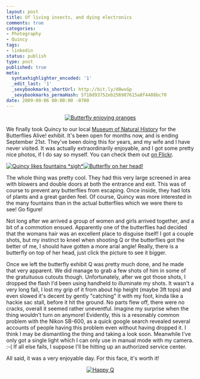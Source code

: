 ```yaml
---
layout: post
title: Of living insects, and dying electronics
comments: true
categories:
- Photography
- Quincy
tags:
- linkedin
status: publish
type: post
published: true
meta:
  syntaxhighlighter_encoded: '1'
  _edit_last: '1'
  _sexybookmarks_shortUrl: http://bit.ly/d8wvGp
  _sexybookmarks_permaHash: 5f18d93752eb256987615a8f4488bc70
date: 2009-09-06 00:00:00 -0700
---
```

<p align="center"><a href="http://www.flickr.com/photos/rgeyer/3895334606/"><img src="http://farm4.static.flickr.com/3453/3895334606_94697a15ef.jpg" alt="Butterfly enjoying oranges" /></a></p>
<p>
We finally took Quincy to our local <a href="http://www.sbnature.org">Museum of Natural History</a> for the Butterflies Alive! exhibit.  It's been open for months now, and is ending September 21st.  They've been doing this for years, and my wife and I have never visited.  It was actually extraordinarily enjoyable, and I got some pretty nice photos, if I do say so myself.  You can check them out <a href="http://www.flickr.com/photos/rgeyer/sets/72157622277681264/">on Flickr</a>.
</p>

<a href="http://www.flickr.com/photos/rgeyer/3895231898/"><img src="http://farm4.static.flickr.com/3504/3895231898_13d236ff7b_m.jpg" alt="Quincy likes fountains *sigh*" class="alignleft" /></a><a href="http://www.flickr.com/photos/rgeyer/3894448305/"><img src="http://farm3.static.flickr.com/2215/3894448305_c8a2666424_m.jpg" alt="Butterfly on her head!" class="alignright" /></a>
<p>
The whole thing was pretty cool.  They had this very large screened in area with blowers and double doors at both the entrance and exit.  This was of course to prevent any butterflies from escaping.  Once inside, they had lots of plants and a great garden feel.  Of course, Quincy was more interested in the many fountains than in the actual butterflies which we were there to see!  Go figure!
</p>

<p>
Not long after we arrived a group of women and girls arrived together, and a bit of a commotion ensued.  Apparently one of the butterflies had decided that the womans hair was an excellent place to disguise itself!  I got a couple shots, but my instinct to kneel when shooting Q or the butterflies got the better of me, I should have gotten a more arial angle!  Really, there is a butterfly on top of her head, just click the picture to see it bigger.
</p>

<p>
Once we left the butterfly exhibit Q was pretty much done, and he made that very apparent.  We did manage to grab a few shots of him in some of the gratuituous cutouts though.  Unfortunately, after we got those shots, I dropped the flash I'd been using handheld to illuminate my shots.  It wasn't a very long fall, I lost my grip of it from about hip height (maybe 3ft tops) and even slowed it's decent by gently "catching" it with my foot, kinda like a hackie sac stall, before it hit the ground.  No parts flew off, there were no cracks, overall it seemed rather uneventful.  Imagine my surprise when the thing wouldn't turn on anymore!  Evidently, this is a resonably common problem with the Nikon SB-600, as a quick google search revealed several accounts of people having this problem even without having dropped it.  I think I may be dismantling the thing and taking a look soon.  Meanwhile I've only got a single light which I can only use in manual mode with my camera.  :-(  If all else fails, I suppose I'll be hitting up an authorized service center.
</p>

<p>
All said, it was a very enjoyable day.  For this face, it's worth it!
</p>
<p align="center"><a href="http://www.flickr.com/photos/rgeyer/3894466819/"><img src="http://farm3.static.flickr.com/2606/3894466819_1f67dd41fc.jpg" alt="Happy Q" /></a></p>
